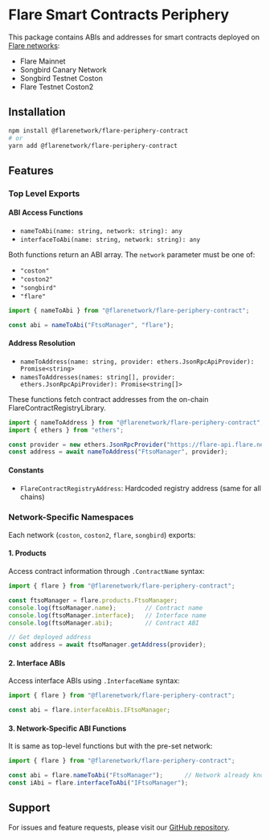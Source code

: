 # Flare Smart Contracts Periphery

This package contains ABIs and addresses for smart contracts deployed on [Flare networks](https://dev.flare.network/network/solidity-reference):

- Flare Mainnet
- Songbird Canary Network
- Songbird Testnet Coston
- Flare Testnet Coston2

## Installation

```bash
npm install @flarenetwork/flare-periphery-contract
# or
yarn add @flarenetwork/flare-periphery-contract
```

## Features

### Top Level Exports

#### ABI Access Functions

- `nameToAbi(name: string, network: string): any`
- `interfaceToAbi(name: string, network: string): any`

Both functions return an ABI array. The `network` parameter must be one of: 

- `"coston"`
- `"coston2"`
- `"songbird"`
- `"flare"`

```typescript
import { nameToAbi } from "@flarenetwork/flare-periphery-contract";

const abi = nameToAbi("FtsoManager", "flare");
```

#### Address Resolution

- `nameToAddress(name: string, provider: ethers.JsonRpcApiProvider): Promise<string>`
- `namesToAddresses(names: string[], provider: ethers.JsonRpcApiProvider): Promise<string[]>`

These functions fetch contract addresses from the on-chain FlareContractRegistryLibrary.

```typescript
import { nameToAddress } from "@flarenetwork/flare-periphery-contract";
import { ethers } from "ethers";

const provider = new ethers.JsonRpcProvider("https://flare-api.flare.network/ext/C/rpc");
const address = await nameToAddress("FtsoManager", provider);
```

#### Constants

- `FlareContractRegistryAddress`: Hardcoded registry address (same for all chains)

### Network-Specific Namespaces

Each network (`coston`, `coston2`, `flare`, `songbird`) exports:

#### 1. Products

Access contract information through `.ContractName` syntax:

```typescript
import { flare } from "@flarenetwork/flare-periphery-contract";

const ftsoManager = flare.products.FtsoManager;
console.log(ftsoManager.name);        // Contract name
console.log(ftsoManager.interface);   // Interface name
console.log(ftsoManager.abi);         // Contract ABI

// Get deployed address
const address = await ftsoManager.getAddress(provider);
```

#### 2. Interface ABIs

Access interface ABIs using `.InterfaceName` syntax:

```typescript
import { flare } from "@flarenetwork/flare-periphery-contract";

const abi = flare.interfaceAbis.IFtsoManager;
```

#### 3. Network-Specific ABI Functions

It is same as top-level functions but with the pre-set network:

```typescript
import { flare } from "@flarenetwork/flare-periphery-contract";

const abi = flare.nameToAbi("FtsoManager");      // Network already known
const iAbi = flare.interfaceToAbi("IFtsoManager");
```

## Support

For issues and feature requests, please visit our [GitHub repository](https://github.com/flare-foundation/flare-smart-contracts-periphery).